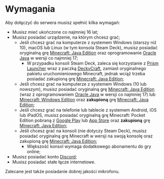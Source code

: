 # Wymagania

Aby dołączyć do serwera musisz spełnić kilka wymagań:

* Musisz mieć ukończone co najmniej 16 lat;
* Musisz posiadać urządzenie, na którym chcesz grać;
  * Jeśli chcesz grać na komputerze z systemem Windows (starszy niż 10), macOS lub Linux (w tym konsola Steam Deck), musisz posiadać oryginalną grę [Minecraft: Java Edition](https://minecraft.net/pl-pl/store/minecraft-java-bedrock-edition-pc) oraz oprogramowanie [Oracle Java](https://www.java.com/download/) w wersji co najmniej 17;
    * W przypadku konsoli Steam Deck, zaleca się korzystanie z [Prism Launcher](https://prismlauncher.org/download/steam-deck/) wraz z paczką [DeckyCraft](https://github.com/MStankiewiczOfficial/DeckyCraft/wiki), zamiast oryginalnego pakietu uruchomieniowego Minecraft, jednak wciąż trzeba posiadać zakupioną grę [Minecraft: Java Edition](https://minecraft.net/pl-pl/store/minecraft-java-bedrock-edition-pc);
  * Jeśli chcesz grać na komputerze z systemem Windows (10 lub nowszym), musisz posiadać oryginalną grę [Minecraft: Java Edition](https://minecraft.net/pl-pl/store/minecraft-java-bedrock-edition-pc) (wraz z oprogramowaniem [Oracle Java](https://www.java.com/download/) w wersji co najmniej 17) lub [Minecraft: Windows Edition](https://www.xbox.com/pl-PL/games/store/minecraft-for-windows/9NBLGGH2JHXJ/0010) oraz **zakupioną** grę [Minecraft: Java Edition](https://minecraft.net/pl-pl/store/minecraft-java-bedrock-edition-pc);
  * Jeśli chcesz grać na telefonie lub tablecie z systemem Android, iOS lub iPadOS, musisz posiadać oryginalną grę Minecraft: Pocket Edition pobraną z [Google Play](https://play.google.com/store/apps/details?id=com.mojang.minecraftpe&pli=1) lub [App Store](https://apps.apple.com/app/minecraft/id479516143) oraz **zakupioną** grę [Minecraft: Java Edition](https://minecraft.net/pl-pl/store/minecraft-java-bedrock-edition-pc);
  * Jeśli chcesz grać na konsoli (nie dotyczy Steam Deck), musisz posiadać oryginalną grę Minecraft w wersji na swoją konsolę oraz zakupioną grę [Minecraft: Java Edition](https://minecraft.net/pl-pl/store/minecraft-java-bedrock-edition-pc);
    * Większość konsol wymaga dodatkowego abonamentu do gry online;
* Musisz posiadać konto [Discord](https://discord.com/);
* Musisz posiadać stałe łącze internetowe.

Zalecane jest także posiadanie dobrej jakości mikrofonu.
